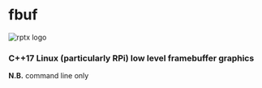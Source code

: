 # fbuf
![rptx logo](https://cldup.com/W9fXBWKrXq.png)
### C++17 Linux (particularly RPi) low level framebuffer graphics
**N.B.** command line only


